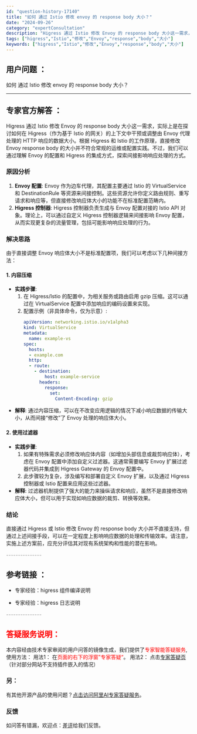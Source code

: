 ```yaml
---
id: "question-history-17140"
title: "如何 通过 Istio 修改 envoy 的 response body 大小？"
date: "2024-09-26"
category: "expertConsultation"
description: "Higress 通过 Istio 修改 Envoy 的 response body 大小这一需求，实际上是在探讨如何在 Higress（作为基于 Istio 的网关）的上下文中干预或调整由 Envoy 代理处理的 HTTP 响应的数据大小。根据 Higress 和 Istio 的工作原理，直接修改 "
tags: ["higress","Istio","修改","Envoy","response","body","大小"]
keywords: ["higress","Istio","修改","Envoy","response","body","大小"]
---
```


## 用户问题 ： 
 如何 通过 Istio 修改 envoy 的 response body 大小？  

---------------
## 专家官方解答 ：

Higress 通过 Istio 修改 Envoy 的 response body 大小这一需求，实际上是在探讨如何在 Higress（作为基于 Istio 的网关）的上下文中干预或调整由 Envoy 代理处理的 HTTP 响应的数据大小。根据 Higress 和 Istio 的工作原理，直接修改 Envoy response body 的大小并不符合常规的运维或配置实践。不过，我们可以通过理解 Envoy 的配置和 Higress 的集成方式，探索间接影响响应处理的方式。

### 原因分析
1. **Envoy 配置**: Envoy 作为边车代理，其配置主要通过 Istio 的 VirtualService 和 DestinationRule 等资源来间接控制。这些资源允许你定义路由规则、重写请求和响应等，但直接修改响应体大小的功能不在标准配置范畴内。
2. **Higress 控制器**: Higress 控制器负责生成与 Envoy 配置对接的 Istio API 对象。理论上，可以通过自定义 Higress 控制器逻辑来间接影响 Envoy 配置，从而实现更复杂的流量管理，包括可能影响响应处理的行为。

### 解决思路
由于直接调整 Envoy 响应体大小不是标准配置项，我们可以考虑以下几种间接方法：

#### 1. 内容压缩
- **实践步骤**:
  1. 在 Higress/Istio 的配置中，为相关服务或路由启用 gzip 压缩。这可以通过在 VirtualService 配置中添加响应的编码设置来实现。
  2. 配置示例（非具体命令，仅为示意）:
     ```yaml
     apiVersion: networking.istio.io/v1alpha3
     kind: VirtualService
     metadata:
       name: example-vs
     spec:
       hosts:
       - example.com
       http:
       - route:
         - destination:
             host: example-service
           headers:
             response:
               set:
                 Content-Encoding: gzip
     ```
- **解释**: 通过内容压缩，可以在不改变应用逻辑的情况下减小响应数据的传输大小，从而间接“修改”了 Envoy 处理的响应体大小。

#### 2. 使用过滤器
- **实践步骤**:
  1. 如果有特殊需求必须修改响应体内容（如增加头部信息或裁剪响应体），考虑在 Envoy 配置中添加自定义过滤器。这通常需要编写 Envoy 扩展过滤器代码并集成到 Higress Gateway 的 Envoy 配置中。
  2. 此步骤较为复杂，涉及编写和部署自定义 Envoy 扩展，以及通过 Higress 控制器或 Istio 配置来应用这些过滤器。
- **解释**: 过滤器机制提供了强大的能力来操纵请求和响应，虽然不是直接修改响应体大小，但可以用于实现如响应数据的裁剪、转换等效果。

### 结论
直接通过 Higress 或 Istio 修改 Envoy 的 response body 大小并不直接支持，但通过上述间接手段，可以在一定程度上影响响应数据的处理和传输效率。请注意，实施上述方案前，应充分评估其对现有系统架构和性能的潜在影响。


<font color="#949494">---------------</font> 


## 参考链接 ：

* 专家经验：higress 组件编译说明 
 
 * 专家经验：higress 日志说明 


 <font color="#949494">---------------</font> 
 


## <font color="#FF0000">答疑服务说明：</font> 

本内容经由技术专家审阅的用户问答的镜像生成，我们提供了<font color="#FF0000">专家智能答疑服务</font>,使用方法：
用法1： 在<font color="#FF0000">页面的右下的浮窗”专家答疑“</font>。
用法2： 点击[专家答疑页](https://answer.opensource.alibaba.com/docs/intro)（针对部分网站不支持插件嵌入的情况）
### 另：


有其他开源产品的使用问题？[点击访问阿里AI专家答疑服务](https://answer.opensource.alibaba.com/docs/intro)。
### 反馈
如问答有错漏，欢迎点：[差评](https://ai.nacos.io/user/feedbackByEnhancerGradePOJOID?enhancerGradePOJOId=17153)给我们反馈。
